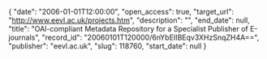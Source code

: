 {
  "date": "2006-01-01T12:00:00", 
  "open_access": true, 
  "target_url": "http://www.eevl.ac.uk/projects.htm", 
  "description": "", 
  "end_date": null, 
  "title": "OAI-compliant Metadata Repository for a Specialist Publisher of E-journals", 
  "record_id": "20060101T120000/6nYbEIIBEqv3XHzSnqZH4A==", 
  "publisher": "eevl.ac.uk", 
  "slug": 118760, 
  "start_date": null
}


